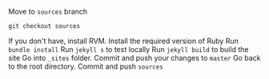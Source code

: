 Move to `sources` branch
```
git checkout sources
```

If you don't have, install RVM.
Install the required version of Ruby
Run `bundle install`
Run `jekyll s` to test locally
Run `jekyll build` to build the site
Go into `_sites` folder.
Commit and push your changes to `master`
Go back to the root directory.
Commit and push `sources`
